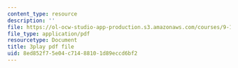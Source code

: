 ```yaml
---
content_type: resource
description: ''
file: https://ol-ocw-studio-app-production.s3.amazonaws.com/courses/9-14-brain-structure-and-its-origins-spring-2014/8ed852f75e04c71488101d89eccd6bf2_555140.pdf
file_type: application/pdf
resourcetype: Document
title: 3play pdf file
uid: 8ed852f7-5e04-c714-8810-1d89eccd6bf2
---
```

